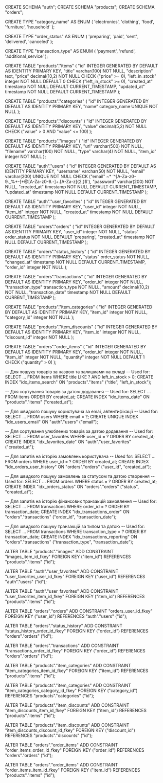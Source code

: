 CREATE SCHEMA "auth";
CREATE SCHEMA "products";
CREATE SCHEMA "orders";

CREATE TYPE "category_name" AS ENUM (
   'electronics',
   'clothing',
   'food',
   'furniture',
   'household'
);

CREATE TYPE "order_status" AS ENUM (
   'preparing',
   'paid',
   'sent',
   'delivered',
   'canceled'
);

CREATE TYPE "transaction_type" AS ENUM (
   'payment',
   'refund',
   'additional_service'
);

CREATE TABLE "products"."items" (
   "id" INTEGER GENERATED BY DEFAULT AS IDENTITY PRIMARY KEY,
   "title" varchar(100) NOT NULL,
   "description" text,
   "price" decimal(10,2) NOT NULL CHECK ("price" >= 0),
   "left_in_stock" integer NOT NULL DEFAULT 0 CHECK ("left_in_stock" >= 0),
   "created_at" timestamp NOT NULL DEFAULT CURRENT_TIMESTAMP,
   "updated_at" timestamp NOT NULL DEFAULT CURRENT_TIMESTAMP
);

CREATE TABLE "products"."categories" (
   "id" INTEGER GENERATED BY DEFAULT AS IDENTITY PRIMARY KEY,
   "name" category_name UNIQUE NOT NULL
);

CREATE TABLE "products"."discounts" (
   "id" INTEGER GENERATED BY DEFAULT AS IDENTITY PRIMARY KEY,
   "value" decimal(5,2) NOT NULL CHECK ("value" > 0 AND "value" <= 100)
);

CREATE TABLE "products"."images" (
   "id" INTEGER GENERATED BY DEFAULT AS IDENTITY PRIMARY KEY,
   "url" varchar(500) NOT NULL,
   "filename" varchar(100) NOT NULL,
   "type" varchar(4) NOT NULL,
   "item_id" integer NOT NULL
);

CREATE TABLE "auth"."users" (
   "id" INTEGER GENERATED BY DEFAULT AS IDENTITY PRIMARY KEY,
   "username" varchar(50) NOT NULL,
   "email" varchar(200) UNIQUE NOT NULL CHECK ("email" ~* '^[A-Za-z0-9._%+-]+@[A-Za-z0-9.-]+\.[A-Za-z]{2,}$'),
   "password" varchar(200) NOT NULL,
   "created_at" timestamp NOT NULL DEFAULT CURRENT_TIMESTAMP,
   "updated_at" timestamp NOT NULL DEFAULT CURRENT_TIMESTAMP
);

CREATE TABLE "auth"."user_favorites" (
   "id" INTEGER GENERATED BY DEFAULT AS IDENTITY PRIMARY KEY,
   "user_id" integer NOT NULL,
   "item_id" integer NOT NULL,
   "created_at" timestamp NOT NULL DEFAULT CURRENT_TIMESTAMP
);

CREATE TABLE "orders"."orders" (
   "id" INTEGER GENERATED BY DEFAULT AS IDENTITY PRIMARY KEY,
   "user_id" integer NOT NULL,
   "status" order_status NOT NULL DEFAULT 'preparing',
   "created_at" timestamp NOT NULL DEFAULT CURRENT_TIMESTAMP
);

CREATE TABLE "orders"."status_history" (
   "id" INTEGER GENERATED BY DEFAULT AS IDENTITY PRIMARY KEY,
   "status" order_status NOT NULL,
   "changed_at" timestamp NOT NULL DEFAULT CURRENT_TIMESTAMP,
   "order_id" integer NOT NULL
);

CREATE TABLE "orders"."transactions" (
   "id" INTEGER GENERATED BY DEFAULT AS IDENTITY PRIMARY KEY,
   "order_id" integer NOT NULL,
   "transaction_type" transaction_type NOT NULL,
   "amount" decimal(10,2) NOT NULL,
   "transaction_date" timestamp NOT NULL DEFAULT CURRENT_TIMESTAMP
);

CREATE TABLE "products"."item_categories" (
   "id" INTEGER GENERATED BY DEFAULT AS IDENTITY PRIMARY KEY,
   "item_id" integer NOT NULL,
   "category_id" integer NOT NULL
);

CREATE TABLE "products"."item_discounts" (
   "id" INTEGER GENERATED BY DEFAULT AS IDENTITY PRIMARY KEY,
   "item_id" integer NOT NULL,
   "discount_id" integer NOT NULL
);

CREATE TABLE "orders"."order_items" (
   "id" INTEGER GENERATED BY DEFAULT AS IDENTITY PRIMARY KEY,
   "order_id" integer NOT NULL,
   "item_id" integer NOT NULL,
   "quantity" integer NOT NULL DEFAULT 1 CHECK ("quantity" > 0)
);

-- Для пошуку товарів за назвою та залишками на складі
-- Used for: SELECT ... FROM items WHERE title LIKE ? AND left_in_stock > 0;
CREATE INDEX "idx_items_search" ON "products"."items" ("title", "left_in_stock");

-- Для сортування товарів за датою додавання
-- Used for: SELECT ... FROM items ORDER BY created_at;
CREATE INDEX "idx_items_date" ON "products"."items" ("created_at");

-- Для швидкого пошуку користувача за emai, автентифікації
-- Used for: SELECT ... FROM users WHERE email = ?;
CREATE UNIQUE INDEX "idx_users_email" ON "auth"."users" ("email");

-- Для сортування улюблених товарів за датою додавання
-- Used for: SELECT ... FROM user_favorites WHERE user_id = ? ORDER BY created_at;
CREATE INDEX "idx_favorites_date" ON "auth"."user_favorites" ("created_at");

-- Для запитів на історію замовлень користувача
-- Used for: SELECT ... FROM orders WHERE user_id = ? ORDER BY created_at;
CREATE INDEX "idx_orders_user_history" ON "orders"."orders" ("user_id", "created_at");

-- Для швидкого пошуку замовлень за статусом та датою створення
-- Used for: SELECT ... FROM orders WHERE status = ? ORDER BY created_at;
CREATE INDEX "idx_orders_status" ON "orders"."orders" ("status", "created_at");

-- Для запитів на історію фінансових транзакцій замовлення
-- Used for: SELECT ... FROM transactions WHERE order_id = ? ORDER BY transaction_date;
CREATE INDEX "idx_transactions_order" ON "orders"."transactions" ("order_id", "transaction_date");

-- Для швидкого пошуку транзакцій за типом та датою
-- Used for: SELECT ... FROM transactions WHERE transaction_type = ? ORDER BY transaction_date;
CREATE INDEX "idx_transactions_reporting" ON "orders"."transactions" ("transaction_type", "transaction_date");

ALTER TABLE "products"."images" 
   ADD CONSTRAINT "images_item_id_fkey" 
   FOREIGN KEY ("item_id") REFERENCES "products"."items" ("id");

ALTER TABLE "auth"."user_favorites" 
   ADD CONSTRAINT "user_favorites_user_id_fkey" 
   FOREIGN KEY ("user_id") REFERENCES "auth"."users" ("id");

ALTER TABLE "auth"."user_favorites" 
   ADD CONSTRAINT "user_favorites_item_id_fkey" 
   FOREIGN KEY ("item_id") REFERENCES "products"."items" ("id");

ALTER TABLE "orders"."orders" 
   ADD CONSTRAINT "orders_user_id_fkey" 
   FOREIGN KEY ("user_id") REFERENCES "auth"."users" ("id");

ALTER TABLE "orders"."status_history" 
   ADD CONSTRAINT "status_history_order_id_fkey" 
   FOREIGN KEY ("order_id") REFERENCES "orders"."orders" ("id");

ALTER TABLE "orders"."transactions" 
   ADD CONSTRAINT "transactions_order_id_fkey" 
   FOREIGN KEY ("order_id") REFERENCES "orders"."orders" ("id");

ALTER TABLE "products"."item_categories" 
   ADD CONSTRAINT "item_categories_item_id_fkey" 
   FOREIGN KEY ("item_id") REFERENCES "products"."items" ("id");

ALTER TABLE "products"."item_categories" 
   ADD CONSTRAINT "item_categories_category_id_fkey" 
   FOREIGN KEY ("category_id") REFERENCES "products"."categories" ("id");

ALTER TABLE "products"."item_discounts" 
   ADD CONSTRAINT "item_discounts_item_id_fkey" 
   FOREIGN KEY ("item_id") REFERENCES "products"."items" ("id");

ALTER TABLE "products"."item_discounts" 
   ADD CONSTRAINT "item_discounts_discount_id_fkey" 
   FOREIGN KEY ("discount_id") REFERENCES "products"."discounts" ("id");

ALTER TABLE "orders"."order_items" 
   ADD CONSTRAINT "order_items_order_id_fkey" 
   FOREIGN KEY ("order_id") REFERENCES "orders"."orders" ("id");

ALTER TABLE "orders"."order_items" 
   ADD CONSTRAINT "order_items_item_id_fkey" 
   FOREIGN KEY ("item_id") REFERENCES "products"."items" ("id");